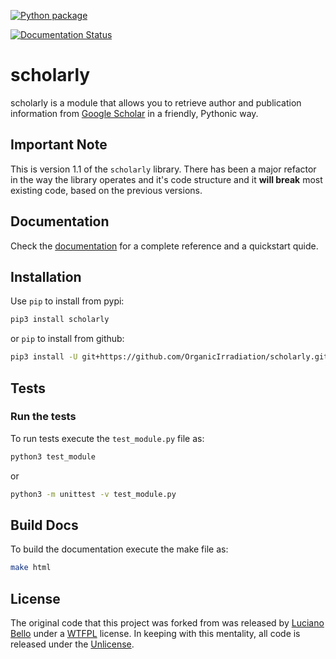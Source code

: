 [![Python package](https://github.com/scholarly-python-package/scholarly/workflows/Python%20package/badge.svg?branch=master)](https://github.com/scholarly-python-package/scholarly/actions?query=branch%3Amaster)

[![Documentation Status](https://readthedocs.org/projects/scholarly/badge/?version=latest)](https://scholarly.readthedocs.io/en/latest/?badge=latest)

# scholarly

scholarly is a module that allows you to retrieve author and publication information from [Google Scholar](https://scholar.google.com) in a friendly, Pythonic way.

## Important Note

This is version 1.1 of the `scholarly` library. There has been a major refactor in the way the library operates and it's code structure and it **will break** most existing code, based on the previous versions.

## Documentation

Check the [documentation](https://scholarly.readthedocs.io/en/latest/?badge=latest) for a complete reference and a quickstart quide.

## Installation

Use `pip` to install from pypi:

```bash
pip3 install scholarly
```

or `pip` to install from github:

```bash
pip3 install -U git+https://github.com/OrganicIrradiation/scholarly.git
```

## Tests

### Run the tests

To run tests execute the `test_module.py` file as:

```bash
python3 test_module
```

or

```bash
python3 -m unittest -v test_module.py
```

## Build Docs

To build the documentation execute the make file as:

```bash
make html
```

## License

The original code that this project was forked from was released by [Luciano Bello](https://github.com/lbello/chalmers-web) under a [WTFPL](http://www.wtfpl.net/) license. In keeping with this mentality, all code is released under the [Unlicense](http://unlicense.org/).
